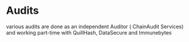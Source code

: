 # Audits
various audits are done as an independent Auditor ( ChainAudit Services) and working part-time with QuillHash, DataSecure and Immunebytes
